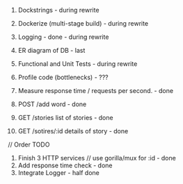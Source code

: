 1. Dockstrings - during rewrite 
2. Dockerize (multi-stage build) - during rewrite 
3. Logging - done - during rewrite 
4. ER diagram of DB - last 
5. Functional and Unit Tests - during rewrite 
6. Profile code (bottlenecks) - ??? 
7. Measure response time / requests per second. - done 



1. POST /add word - done 
2. GET /stories list of stories - done 
3. GET /sotires/:id details of story - done 


// Order TODO 

1. Finish 3 HTTP services // use gorilla/mux for :id - done 
2. Add response time check - done 
3. Integrate Logger - half done 